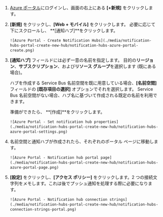 

1. [Azure ポータル](https://portal.azure.com)にログインし、画面の右上にある **[+新規]** をクリックします。
2. **[新規]** をクリックし、**[Web + モバイル]** をクリックします。 必要に応じて下にスクロールし、 **[通知ハブ]**をクリックします。
   
       ![Azure Portal - Create Notification Hubs](./media/notification-hubs-portal-create-new-hub/notification-hubs-azure-portal-create.png)
3. **[通知ハブ]** フィールドには必ず一意の名前を指定します。 目的の**リージョン**、**サブスクリプション**、および**リソース グループ**を選択します (既にある場合)。 
   
    ハブを作成する Service Bus 名前空間を既に用意している場合、**[名前空間]** フィールドの **[既存項目の選択]** オプションでそれを選択します。  Service Bus 名前空間がない場合、ハブ名に基づいて作成される既定の名前を利用できます。 
   
    準備ができたら、 **[作成]**をクリックします。
   
       ![Azure Portal - Set notification hub properties](./media/notification-hubs-portal-create-new-hub/notification-hubs-azure-portal-settings.png)
4. 名前空間と通知ハブが作成されたら、それぞれのポータル ページに移動します。 
   
       ![Azure Portal - Notification hub portal page](./media/notification-hubs-portal-create-new-hub/notification-hubs-azure-portal-page.png)
5. **[設定]** をクリックし、**[アクセス ポリシー]** をクリックします。2 つの接続文字列をメモします。これは後でプッシュ通知を処理する際に必要になります。
   
       ![Azure Portal - Notification hub connection strings](./media/notification-hubs-portal-create-new-hub/notification-hubs-connection-strings-portal.png)



<!--HONumber=Nov16_HO2-->


